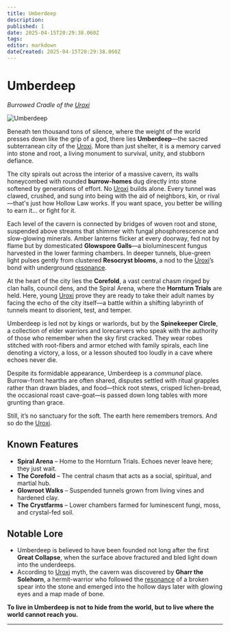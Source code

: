 ```yaml
---
title: Umberdeep
description: 
published: 1
date: 2025-04-15T20:29:38.060Z
tags: 
editor: markdown
dateCreated: 2025-04-15T20:29:38.060Z
---
```


# Umberdeep
*Burrowed Cradle of the [Uroxi](/being/species/uroxi.md)*

![Umberdeep](assets_task_01jrxhq0fpeahtavh333yqm6v0_img_0.webp)

Beneath ten thousand tons of silence, where the weight of the world presses down like the grip of a god, there lies **Umberdeep**—the sacred subterranean city of the [Uroxi](/being/species/uroxi.md). More than just shelter, it is a memory carved into stone and root, a living monument to survival, unity, and stubborn defiance.

The city spirals out across the interior of a massive cavern, its walls honeycombed with rounded **burrow-homes** dug directly into stone softened by generations of effort. No [Uroxi](/being/species/uroxi.md) builds alone. Every tunnel was clawed, crushed, and sung into being with the aid of neighbors, kin, or rival—that's just how Hollow Law works. If you want space, you better be willing to earn it... or fight for it.

Each level of the cavern is connected by bridges of woven root and stone, suspended above streams that shimmer with fungal phosphorescence and slow-glowing minerals. Amber lanterns flicker at every doorway, fed not by flame but by domesticated **Glowspore Galls**—a bioluminescent fungus harvested in the lower farming chambers. In deeper tunnels, blue-green light pulses gently from clustered **Resocryst blooms**, a nod to the [Uroxi](/being/species/uroxi.md)’s bond with underground [resonance](/structure/mechanic/resonance.md).

At the heart of the city lies the **Corefold**, a vast central chasm ringed by clan halls, council dens, and the Spiral Arena, where the **Hornturn Trials** are held. Here, young [Uroxi](/being/species/uroxi.md) prove they are ready to take their adult names by facing the echo of the city itself—a battle within a shifting labyrinth of tunnels meant to disorient, test, and temper.

Umberdeep is led not by kings or warlords, but by the **Spinekeeper Circle**, a collection of elder warriors and lorecarvers who speak with the authority of those who remember when the sky first cracked. They wear robes stitched with root-fibers and armor etched with family spirals, each line denoting a victory, a loss, or a lesson shouted too loudly in a cave where echoes never die.

Despite its formidable appearance, Umberdeep is a *communal* place. Burrow-front hearths are often shared, disputes settled with ritual grapples rather than drawn blades, and food—thick root stews, crisped lichen-bread, the occasional roast cave-goat—is passed down long tables with more grunting than grace.

Still, it’s no sanctuary for the soft. The earth here remembers tremors. And so do the [Uroxi](/being/species/uroxi.md).

## Known Features

- **Spiral Arena** – Home to the Hornturn Trials. Echoes never leave here; they just wait.
- **The Corefold** – The central chasm that acts as a social, spiritual, and martial hub.
- **Glowroot Walks** – Suspended tunnels grown from living vines and hardened clay.
- **The Crystfarms** – Lower chambers farmed for luminescent fungi, moss, and crystal-fed soil.

## Notable Lore

- Umberdeep is believed to have been founded not long after the first **Great Collapse**, when the surface above fractured and bled light down into the underdeeps.
- According to [Uroxi](/being/species/uroxi.md) myth, the cavern was discovered by **Gharr the Solehorn**, a hermit-warrior who followed the [resonance](/structure/mechanic/resonance.md) of a broken spear into the stone and emerged into the hollow days later with glowing eyes and a map made of bone.

**To live in Umberdeep is not to hide from the world, but to live where the world cannot reach you.**

---
